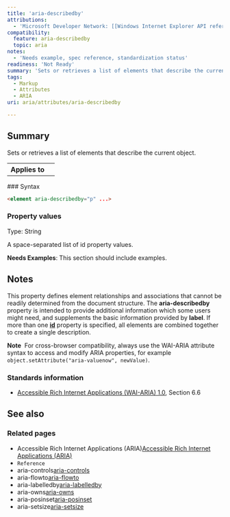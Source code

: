 ```yaml
---
title: 'aria-describedby'
attributions:
  - 'Microsoft Developer Network: [[Windows Internet Explorer API reference](http://msdn.microsoft.com/en-us/library/ie/hh828809%28v=vs.85%29.aspx) Article]'
compatibility:
  feature: aria-describedby
  topic: aria
notes:
  - 'Needs example, spec reference, standardization status'
readiness: 'Not Ready'
summary: 'Sets or retrieves a list of elements that describe the current object.'
tags:
  - Markup
  - Attributes
  - ARIA
uri: aria/attributes/aria-describedby

---
```

## Summary

Sets or retrieves a list of elements that describe the current object.

<table class="wikitable">
<tr>
<th>
Applies to

</th>
<td>
</td>
</tr>
</table>
### Syntax

``` html
<element aria-describedby="p" ...>
```

### Property values

Type: String

A space-separated list of id property values.

**Needs Examples**: This section should include examples.

## Notes

This property defines element relationships and associations that cannot be readily determined from the document structure. The **aria-describedby** property is intended to provide additional information which some users might need, and supplements the basic information provided by **label**. If more than one [**id**](/html/attributes/id) property is specified, all elements are combined together to create a single description.

**Note**  For cross-browser compatibility, always use the WAI-ARIA attribute syntax to access and modify ARIA properties, for example `object.setAttribute("aria-valuenow", newValue)`.

### Standards information

-   [Accessible Rich Internet Applications (WAI-ARIA) 1.0](http://go.microsoft.com/fwlink/p/?linkid=203793), Section 6.6

## See also

### Related pages

-   Accessible Rich Internet Applications (ARIA)[Accessible Rich Internet Applications (ARIA)](/aria)
-   `Reference`
-   aria-controls[aria-controls](/aria/attributes/aria-controls)
-   aria-flowto[aria-flowto](/aria/attributes/aria-flowto)
-   aria-labelledby[aria-labelledby](/aria/attributes/aria-labelledby)
-   aria-owns[aria-owns](/aria/attributes/aria-owns)
-   aria-posinset[aria-posinset](/aria/attributes/aria-posinset)
-   aria-setsize[aria-setsize](/aria/attributes/aria-setsize)
